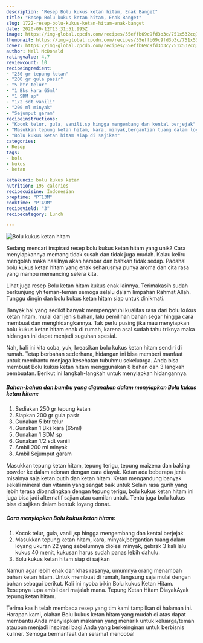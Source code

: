 ```yaml
---
description: "Resep Bolu kukus ketan hitam, Enak Banget"
title: "Resep Bolu kukus ketan hitam, Enak Banget"
slug: 1722-resep-bolu-kukus-ketan-hitam-enak-banget
date: 2020-09-12T13:31:51.995Z
image: https://img-global.cpcdn.com/recipes/55effb69c9fd3b3c/751x532cq70/bolu-kukus-ketan-hitam-foto-resep-utama.jpg
thumbnail: https://img-global.cpcdn.com/recipes/55effb69c9fd3b3c/751x532cq70/bolu-kukus-ketan-hitam-foto-resep-utama.jpg
cover: https://img-global.cpcdn.com/recipes/55effb69c9fd3b3c/751x532cq70/bolu-kukus-ketan-hitam-foto-resep-utama.jpg
author: Nell McDonald
ratingvalue: 4.7
reviewcount: 10
recipeingredient:
- "250 gr tepung ketan"
- "200 gr gula pasir"
- "5 btr telur"
- "1 Bks kara 65ml"
- "1 SDM sp"
- "1/2 sdt vanili"
- "200 ml minyak"
- "Sejumput garam"
recipeinstructions:
- "Kocok telur, gula, vanili,sp hingga mengembang dan kental berjejak"
- "Masukkan tepung ketan hitam, kara, minyak,bergantian tuang dalam loyang ukuran 22 yang sebelumnya diolesi minyak, gebrak 3 kali lalu kukus 40 menit, kukusan harus sudah panas lebih dahulu."
- "Bolu kukus ketan hitam siap di sajikan"
categories:
- Resep
tags:
- bolu
- kukus
- ketan

katakunci: bolu kukus ketan 
nutrition: 195 calories
recipecuisine: Indonesian
preptime: "PT13M"
cooktime: "PT49M"
recipeyield: "3"
recipecategory: Lunch

---
```



![Bolu kukus ketan hitam](https://img-global.cpcdn.com/recipes/55effb69c9fd3b3c/751x532cq70/bolu-kukus-ketan-hitam-foto-resep-utama.jpg)

Sedang mencari inspirasi resep bolu kukus ketan hitam yang unik? Cara menyiapkannya memang tidak susah dan tidak juga mudah. Kalau keliru mengolah maka hasilnya akan hambar dan bahkan tidak sedap. Padahal bolu kukus ketan hitam yang enak seharusnya punya aroma dan cita rasa yang mampu memancing selera kita.

Lihat juga resep Bolu ketan hitam kukus enak lainnya. Terimakasih sudah berkunjung yh teman-teman semoga selalu dalam limpahan Rahmat Allah. Tunggu dingin dan bolu kukus ketan hitam siap untuk dinikmati.

Banyak hal yang sedikit banyak mempengaruhi kualitas rasa dari bolu kukus ketan hitam, mulai dari jenis bahan, lalu pemilihan bahan segar hingga cara membuat dan menghidangkannya. Tak perlu pusing jika mau menyiapkan bolu kukus ketan hitam enak di rumah, karena asal sudah tahu triknya maka hidangan ini dapat menjadi suguhan spesial.


Nah, kali ini kita coba, yuk, kreasikan bolu kukus ketan hitam sendiri di rumah. Tetap berbahan sederhana, hidangan ini bisa memberi manfaat untuk membantu menjaga kesehatan tubuhmu sekeluarga. Anda bisa membuat Bolu kukus ketan hitam menggunakan 8 bahan dan 3 langkah pembuatan. Berikut ini langkah-langkah untuk menyiapkan hidangannya.

<!--inarticleads1-->

##### Bahan-bahan dan bumbu yang digunakan dalam menyiapkan Bolu kukus ketan hitam:

1. Sediakan 250 gr tepung ketan
1. Siapkan 200 gr gula pasir
1. Gunakan 5 btr telur
1. Gunakan 1 Bks kara (65ml)
1. Gunakan 1 SDM sp
1. Gunakan 1/2 sdt vanili
1. Ambil 200 ml minyak
1. Ambil Sejumput garam


Masukkan tepung ketan hitam, tepung terigu, tepung maizena dan baking powder ke dalam adonan dengan cara diayak. Ketan ada beberapa jenis misalnya saja ketan putih dan ketan hitam. Ketan mengandung banyak sekali mineral dan vitamin yang sangat baik untuk Selain rasa gurih yang lebih terasa dibandingkan dengan tepung terigu, bolu kukus ketan hitam ini juga bisa jadi alternatif sajian atau camilan untuk. Tentu juga bolu kukus bisa disajikan dalam bentuk loyang donat. 

<!--inarticleads2-->

##### Cara menyiapkan Bolu kukus ketan hitam:

1. Kocok telur, gula, vanili,sp hingga mengembang dan kental berjejak
1. Masukkan tepung ketan hitam, kara, minyak,bergantian tuang dalam loyang ukuran 22 yang sebelumnya diolesi minyak, gebrak 3 kali lalu kukus 40 menit, kukusan harus sudah panas lebih dahulu.
1. Bolu kukus ketan hitam siap di sajikan


Namun agar lebih enak dan khas rasanya, umumnya orang menambah bahan ketan hitam. Untuk membuat di rumah, langsung saja mulai dengan bahan sebagai berikut. Kali ini nyoba bikin Bolu kukus Ketan Hitam. Resepnya lupa ambil dari majalah mana. Tepung Ketan Hitam DiayakAyak tepung ketan hitam. 

Terima kasih telah membaca resep yang tim kami tampilkan di halaman ini. Harapan kami, olahan Bolu kukus ketan hitam yang mudah di atas dapat membantu Anda menyiapkan makanan yang menarik untuk keluarga/teman ataupun menjadi inspirasi bagi Anda yang berkeinginan untuk berbisnis kuliner. Semoga bermanfaat dan selamat mencoba!
